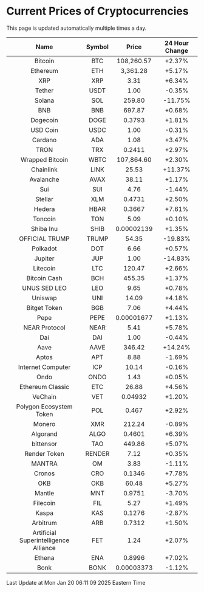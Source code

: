 # Current Prices of Cryptocurrencies
This page is updated automatically multiple times a day.

| Name | Symbol | Price | 24 Hour Change |
| :---: |:---:| :---: | :---: |
| Bitcoin | BTC | 108,260.57 | +2.37% |
| Ethereum | ETH | 3,361.28 | +5.17% |
| XRP | XRP | 3.31 | +6.34% |
| Tether | USDT | 1.00 | -0.35% |
| Solana | SOL | 259.80 | -11.75% |
| BNB | BNB | 697.87 | +0.68% |
| Dogecoin | DOGE | 0.3793 | +1.81% |
| USD Coin | USDC | 1.00 | -0.31% |
| Cardano | ADA | 1.08 | +3.47% |
| TRON | TRX | 0.2411 | +2.97% |
| Wrapped Bitcoin | WBTC | 107,864.60 | +2.30% |
| Chainlink | LINK | 25.53 | +11.37% |
| Avalanche | AVAX | 38.11 | +1.17% |
| Sui | SUI | 4.76 | -1.44% |
| Stellar | XLM | 0.4731 | +2.50% |
| Hedera | HBAR | 0.3667 | +7.61% |
| Toncoin | TON | 5.09 | +0.10% |
| Shiba Inu | SHIB | 0.00002139 | +1.35% |
| OFFICIAL TRUMP | TRUMP | 54.35 | -19.83% |
| Polkadot | DOT | 6.66 | +0.57% |
| Jupiter | JUP | 1.00 | -14.83% |
| Litecoin | LTC | 120.47 | +2.66% |
| Bitcoin Cash | BCH | 455.35 | +1.37% |
| UNUS SED LEO | LEO | 9.65 | +0.78% |
| Uniswap | UNI | 14.09 | +4.18% |
| Bitget Token | BGB | 7.06 | +4.44% |
| Pepe | PEPE | 0.00001677 | +1.13% |
| NEAR Protocol | NEAR | 5.41 | +5.78% |
| Dai | DAI | 1.00 | -0.44% |
| Aave | AAVE | 346.42 | +14.24% |
| Aptos | APT | 8.88 | -1.69% |
| Internet Computer | ICP | 10.14 | -0.16% |
| Ondo | ONDO | 1.43 | +0.05% |
| Ethereum Classic | ETC | 26.88 | +4.56% |
| VeChain | VET | 0.04932 | +1.20% |
| Polygon Ecosystem Token | POL | 0.467 | +2.92% |
| Monero | XMR | 212.24 | -0.89% |
| Algorand | ALGO | 0.4601 | +6.39% |
| bittensor | TAO | 449.86 | +5.07% |
| Render Token | RENDER | 7.12 | +0.35% |
| MANTRA | OM | 3.83 | -1.11% |
| Cronos | CRO | 0.1346 | +7.78% |
| OKB | OKB | 60.48 | +5.27% |
| Mantle | MNT | 0.9751 | -3.70% |
| Filecoin | FIL | 5.27 | +1.49% |
| Kaspa | KAS | 0.1276 | -2.87% |
| Arbitrum | ARB | 0.7312 | +1.50% |
| Artificial Superintelligence Alliance | FET | 1.24 | +2.07% |
| Ethena | ENA | 0.8996 | +7.02% |
| Bonk | BONK | 0.00003373 | -1.12% |

Last Update at Mon Jan 20 06:11:09 2025 Eastern Time